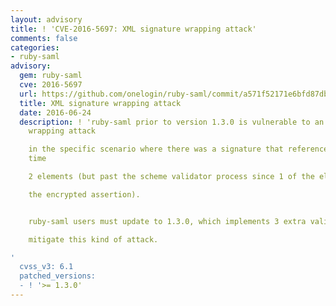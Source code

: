 ```yaml
---
layout: advisory
title: ! 'CVE-2016-5697: XML signature wrapping attack'
comments: false
categories:
- ruby-saml
advisory:
  gem: ruby-saml
  cve: 2016-5697
  url: https://github.com/onelogin/ruby-saml/commit/a571f52171e6bfd87db59822d1d9e8c38fb3b995
  title: XML signature wrapping attack
  date: 2016-06-24
  description: ! 'ruby-saml prior to version 1.3.0 is vulnerable to an XML signature
    wrapping attack

    in the specific scenario where there was a signature that referenced at the same
    time

    2 elements (but past the scheme validator process since 1 of the element was inside

    the encrypted assertion).


    ruby-saml users must update to 1.3.0, which implements 3 extra validations to

    mitigate this kind of attack.

'
  cvss_v3: 6.1
  patched_versions:
  - ! '>= 1.3.0'
---
```


